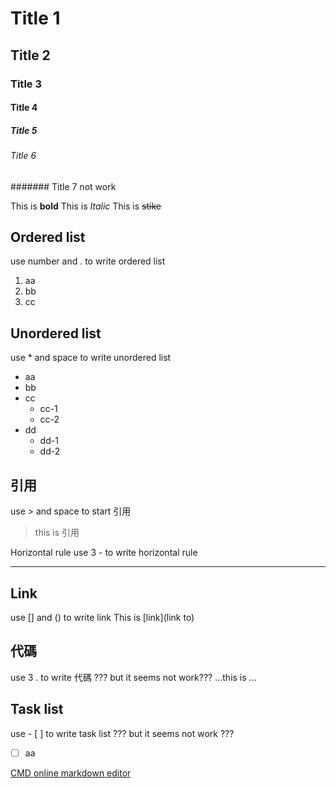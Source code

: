 # Title 1
## Title 2
### Title 3
#### Title 4
##### Title 5
###### Title 6
####### Title 7 not work

This is **bold**
This is *Italic*
This is ~~stike~~

## Ordered list
use number and . to write ordered list
1. aa
2. bb
3. cc

## Unordered list
use * and space to write unordered list
* aa
* bb
* cc
	* cc-1
	* cc-2
* dd
	* dd-1
	* dd-2
	
## 引用
use > and space to start 引用
> this is 引用

Horizontal rule
use 3 - to write horizontal rule

---

## Link
use [] and () to write link
This is [link](link to)

## 代碼
use 3 . to write 代碼
??? but it seems not work???
...this is 
...

## Task list
use - [ ] to write task list
??? but it seems not work ???
-[ ] aa
 
[CMD online markdown editor](https://dillinger.io/)

 








